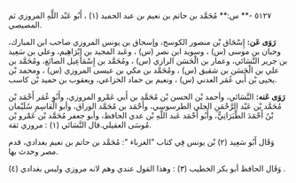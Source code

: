 ٥١٢٧ -** س:** مُحَمَّد بن حاتم بن نعيم بن عبد الحميد (١) ، أَبُو عَبْد اللَّهِ المروزي ثم المصيصي.

**رَوَى عَن:** إِسْحَاق بْن منصور الكوسج، وإسحاق بن يونس المروزي صاحب ابن المبارك، وحبان بن موسى (س) ، وسويد ابن نصر (س) ، وعَبد المجيد بن إِبْرَاهِيم، وعلي بن سَعِيد بن جرير النَّسَائي، وعمار بن الْحَسَن الرازي (س) ، ومُحَمَّد بن إِسْمَاعِيل الصائغ، ومُحَمَّد بن علي بن الْحَسَن بن شقيق (س) ، ومُحَمَّد بن مكي بن عيسى المروزي (س) ، ومحمد بْن يحيى بْن أَبي عُمَر العدني (س) ، ونعيم بن حماد الخزاعي، ويعقوب بن حميد بْن كاسب.

**رَوَى عَنه:** النَّسَائي، وأحمد بْن الحسن بْن مُحَمَّد بن أَبي عَمْرو المروزي، وأَبُو عُمَر أَحْمَد بْن مُحَمَّد بْن عَبْد الرَّحْمَنِ الجلي الطرسوسي، وأَحْمَد بن مُحَمَّد الوراق، وأبو الْقاسِمِ سُلَيْمان بْنُ أَحْمَدَ الطَّبَرَانِيُّ، وأَبُو أَحْمَد عَبد اللَّهِ بْن عدي الحافظ، وأبو جعفر مُحَمَّد بْن عَمْرو بْن مُوسَى العقيلي.قال النَّسَائي (١) : مروزي ثقة.

وَقَال أَبُو سَعِيد (٢) بْن يونس فِي كتاب "الغرباء ": مُحَمَّد بن حاتم بن نعيم بغدادي، قدم مصر وحدث بها.

وَقَال الحافظ أبو بكر الخطيب (٣) : وهذا القول عندي وهم لانه مروزي وليس بغدادي (٤) .